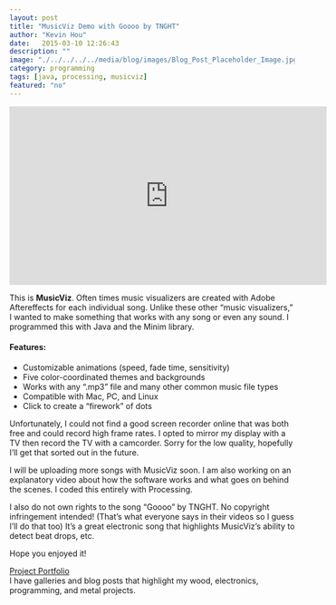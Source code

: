 ```yaml
---
layout: post
title: "MusicViz Demo with Goooo by TNGHT"
author: "Kevin Hou"
date:   2015-03-10 12:26:43
description: ""
image: "./../../../../media/blog/images/Blog_Post_Placeholder_Image.jpg"
category: programming
tags: [java, processing, musicviz]
featured: "no"
---
```


<iframe width="560" height="315" src="https://www.youtube.com/embed/sbJhaRZhsZo" frameborder="0" allowfullscreen></iframe>
<br />

This is <b>MusicViz</b>. Often times music visualizers are created with Adobe Aftereffects for each individual song. Unlike these other “music visualizers,” I wanted to make something that works with any song or even any sound. I programmed this with Java and the Minim library. 
 
<h4>Features:</h4>
<ul>
  <li>Customizable animations (speed, fade time, sensitivity)</li>
  <li>Five color-coordinated themes and backgrounds</li>
  <li>Works with any “.mp3” file and many other common music file types</li>
  <li>Compatible with Mac, PC, and Linux</li>
  <li>Click to create a “firework” of dots</li>
</ul>
 
Unfortunately, I could not find a good screen recorder online that was both free and could record high frame rates. I opted to mirror my display with a TV then record the TV with a camcorder. Sorry for the low quality, hopefully I’ll get that sorted out in the future.
 
I will be uploading more songs with MusicViz soon. I am also working on an explanatory video about how the software works and what goes on behind the scenes. I coded this entirely with Processing.
 
I also do not own rights to the song “Goooo” by TNGHT. No copyright infringement intended! (That’s what everyone says in their videos so I guess I’ll do that too) It’s a great electronic song that highlights MusicViz’s ability to detect beat drops, etc. 

Hope you enjoyed it!

<a href="http://kevinhou.wix.com/projects">Project Portfolio</a><br/>
I have galleries and blog posts that highlight my wood, electronics, programming, and metal projects.